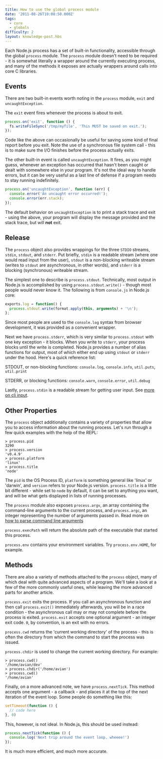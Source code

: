 ```yaml
---
title: How to use the global process module
date: '2011-08-26T10:08:50.000Z'
tags:
  - core
  - globals
difficulty: 2
layout: knowledge-post.hbs
---
```


Each Node.js process has a set of built-in functionality, accessible through the global `process` module. The `process` module doesn't need to be required - it is somewhat literally a wrapper around the currently executing process, and many of the methods it exposes are actually wrappers around calls into core C libraries.

## Events

There are two built-in events worth noting in the `process` module, `exit` and `uncaughtException`.

The `exit` event fires whenever the process is about to exit.

```javascript
process.on('exit', function () {
  fs.writeFileSync('/tmp/myfile', 'This MUST be saved on exit.');
});
```

Code like the above can occasionally be useful for saving some kind of final report before you exit. Note the use of a synchronous file system call - this is to make sure the I/O finishes before the process actually exits.

The other built-in event is called `uncaughtException`. It fires, as you might guess, whenever an exception has occurred that hasn't been caught or dealt with somewhere else in your program. It's not the ideal way to handle errors, but it can be very useful as a last line of defense if a program needs to stay running indefinitely.

```javascript
process.on('uncaughtException', function (err) {
  console.error('An uncaught error occurred!');
  console.error(err.stack);
});
```

The default behavior on `uncaughtException` is to print a stack trace and exit - using the above, your program will display the message provided and the stack trace, but will **not** exit.

## Release

The `process` object also provides wrappings for the three `STDIO` streams, `stdin`, `stdout`, and `stderr`. Put briefly, `stdin` is a readable stream (where one would read input from the user), `stdout` is a non-blocking writeable stream (writes to `stdout` are asynchronous, in other words), and `stderr` is a blocking (synchronous) writeable stream.

The simplest one to describe is `process.stdout`. Technically, most output in Node.js is accomplished by using `process.stdout.write()` - though most people would never know it. The following is from `console.js` in Node.js core:

```javascript
exports.log = function() {
  process.stdout.write(format.apply(this, arguments) + '\n');
};
```

Since most people are used to the `console.log` syntax from browser development, it was provided as a convenient wrapper.

Next we have `process.stderr`, which is very similar to `process.stdout` with one key exception - it blocks. When you write to `stderr`, your process blocks until the write is completed. Node.js provides a number of alias functions for output, most of which either end up using `stdout` or `stderr` under the hood. Here's a quick reference list:

STDOUT, or non-blocking functions: `console.log`, `console.info`, `util.puts`, `util.print`

STDERR, or blocking functions: `console.warn`, `console.error`, `util.debug`

Lastly, `process.stdin` is a readable stream for getting user input. See [more on cli input](/en/knowledge/command-line/how-to-prompt-for-command-line-input/).

## Other Properties

The `process` object additionally contains a variety of properties that allow you to access information about the running process. Let's run through a few quick examples with the help of the REPL:

```
> process.pid
3290
> process.version
'v0.4.9'
> process.platform
'linux'
> process.title
'node'
```

The `pid` is the OS Process ID, `platform` is something general like 'linux' or 'darwin', and `version` refers to your Node.js version. `process.title` is a little bit different - while set to `node` by default, it can be set to anything you want, and will be what gets displayed in lists of running processes.

The `process` module also exposes `process.argv`, an array containing the command-line arguments to the current process, and `process.argc`, an integer representing the number of arguments passed in. Read more on [how to parse command line arguments](/en/knowledge/command-line/how-to-parse-command-line-arguments/)

`process.execPath` will return the absolute path of the executable that started this process.

`process.env` contains your environment variables. Try `process.env.HOME`, for example.

## Methods

There are also a variety of methods attached to the `process` object, many of which deal with quite advanced aspects of a program. We'll take a look at a few of the more commonly useful ones, while leaving the more advanced parts for another article.

`process.exit` exits the process. If you call an asynchronous function and then call `process.exit()` immediately afterwards, you will be in a race condition - the asynchronous call may or may not complete before the process is exited. `process.exit` accepts one optional argument - an integer exit code. `0`, by convention, is an exit with no errors.

`process.cwd` returns the 'current working directory' of the process - this is often the directory from which the command to start the process was issued.

`process.chdir` is used to change the current working directory. For example:

```
> process.cwd()
'/home/avian/dev'
> process.chdir('/home/avian')
> process.cwd()
'/home/avian'
```

Finally, on a more advanced note, we have `process.nextTick`. This method accepts one argument - a callback - and places it at the top of the next iteration of the event loop. Some people do something like this:

```javascript
setTimeout(function () {
  // code here
}, 0)
```

This, however, is not ideal. In Node.js, this should be used instead:

```javascript
process.nextTick(function () {
  console.log('Next trip around the event loop, wheeee!')
});
```

It is much more efficient, and much more accurate.
